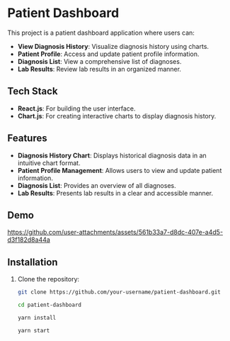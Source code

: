 # Patient Dashboard

This project is a patient dashboard application where users can:

- **View Diagnosis History**: Visualize diagnosis history using charts.
- **Patient Profile**: Access and update patient profile information.
- **Diagnosis List**: View a comprehensive list of diagnoses.
- **Lab Results**: Review lab results in an organized manner.

## Tech Stack

- **React.js**: For building the user interface.
- **Chart.js**: For creating interactive charts to display diagnosis history.

## Features

- **Diagnosis History Chart**: Displays historical diagnosis data in an intuitive chart format.
- **Patient Profile Management**: Allows users to view and update patient information.
- **Diagnosis List**: Provides an overview of all diagnoses.
- **Lab Results**: Presents lab results in a clear and accessible manner.

## Demo

https://github.com/user-attachments/assets/561b33a7-d8dc-407e-a4d5-d3f182d8a44a



## Installation

1. Clone the repository:

   ```bash
   git clone https://github.com/your-username/patient-dashboard.git

   cd patient-dashboard

   yarn install

   yarn start
   ```
